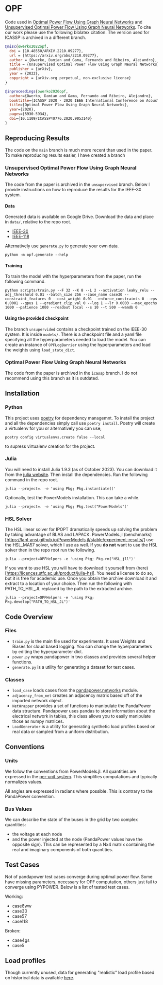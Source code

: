 # OPF

Code used in [Optimal Power Flow Using Graph Neural Networks](https://doi.org/10.1109/ICASSP40776.2020.9053140) and [Unsupervised Optimal Power Flow Using Graph Neural Networks](https://arxiv.org/abs/2210.09277). To cite our work please use the following biblatex citation. The version used for ICASSP is archived in a different branch.

```bibtex
@misc{owerko2022opf,
  doi = {10.48550/ARXIV.2210.09277},
  url = {https://arxiv.org/abs/2210.09277},
  author = {Owerko, Damian and Gama, Fernando and Ribeiro, Alejandro},
  title = {Unsupervised Optimal Power Flow Using Graph Neural Networks},
  publisher = {arXiv},
  year = {2022},
  copyright = {arXiv.org perpetual, non-exclusive license}
}

@inproceedings{owerko2020opf,
  author={Owerko, Damian and Gama, Fernando and Ribeiro, Alejandro},
  booktitle={ICASSP 2020 - 2020 IEEE International Conference on Acoustics, Speech and Signal Processing (ICASSP)}, 
  title={Optimal Power Flow Using Graph Neural Networks}, 
  year={2020},
  pages={5930-5934},
  doi={10.1109/ICASSP40776.2020.9053140}
}
```

## Reproducing Results

The code on the `main` branch is much more recent than used in the paper. To make reproducing results easier, I have created a branch 

### Unsupervised Optimal Power Flow Using Graph Neural Networks
The code from the paper is archived in the `unsupervised` branch.
Below I provide instructions on how to reproduce the results for the IEEE-30 system.

#### Data
Generated data is available on Google Drive. Download the data and place in `data/`, relative to the repo root.
* [IEEE-30](https://drive.google.com/file/d/1bM7rwOdLN555zRkLBRLgxSUgH2VkEnQy/view?usp=sharing) 
* [IEEE-118](https://drive.google.com/file/d/1pJ_lRQrdHOMv_Xzy0SiK4kkLxHka_EDx/view?usp=sharing)

Alternatively use `generate.py` to generate your own data.
```
python -m opf.generate --help
```

#### Training
To train the model with the hyperparameters from the paper, run the following command.
```
python scripts/train.py --F 32 --K 8 --L 2 --activation leaky_relu --adj_threshold 0.01 --batch_size 256 --case_name case30 --constraint_features 0 --cost_weight 0.01 --enforce_constraints 0 --eps 0.0001 --gpus 1 --gradient_clip_val 0 --log 1 --lr 0.0003 --max_epochs 1000 --patience 1000 --readout local --s 10 --t 500 --wandb 0
```

#### Using the provided checkpoint
The branch `unsupervided` contains a checkpoint trained on the IEEE-30 system. It is inside `models/`. There is a checkpoint file and a yaml file specifying all the hyperparameters needed to load the model. You can create an instance of `OPFLogBarrier` using the hyperparameters and load the weights using `load_state_dict`.

### Optimal Power Flow Using Graph Neural Networks
The code from the paper is archived in the `icassp` branch. I do not recommend using this branch as it is outdated.

## Installation

### Python

This project uses [poetry](https://python-poetry.org/) for dependency managemnt. To install the project and all
the dependencies simply call use `poetry install`. Poetry will create a virtualenv for you or alternatively you can use,
```
poetry config virtualenvs.create false --local
```
to supress virtualenv creation for the project.

### Julia

You will need to install Julia 1.9.3 (as of October 2023). You can download it from the [julia website](https://julialang.org/downloads/).
Then install the dependencies. Run the following command in the repo root.
```
julia --project=. -e 'using Pkg; Pkg.instantiate()'
```
Optionally, test the PowerModels installation. This can take a while.
```
julia --project=. -e 'using Pkg; Pkg.test("PowerModels")'
```

### HSL Solver
The HSL linear solver for IPOPT dramatically speeds up solving the problem by taking advantage of BLAS and LAPACK. PowerModels.jl (benchmarks)[https://lanl-ansi.github.io/PowerModels.jl/stable/experiment-results/] use the HSL_MA57 solver, which I use as well. If you **do not** want to use the HSL solver then in the repo root run the following.
```
julia --project=OPFHelpers -e 'using Pkg; Pkg.rm("HSL_jll")'
```

If you want to use HSL you will have to download it yourself from (here)[https://licences.stfc.ac.uk/product/julia-hsl]. You need a license to do so, but it is free for academic use.
Once you obtain the archive download it and extract to a location of your choice. Then run the following with PATH_TO_HSL_JL replaced by the path to the extracted archive.
``` 
julia --project=OPFHelpers -e 'using Pkg; Pkg.develop("PATH_TO_HSL_JL")' 
```


## Code Overview
### Files
   * `train.py` is the main file used for experiments. It uses Weights and Biases for cloud based logging. You can
    change the hyperparameters by editing the hyperparameter dict.
   * `power.py` wraps pandapower in two classes and provides several helper functions.
   * `generate.py` is a utility for generating a dataset for test cases.
### Classes
   * `load_case` loads cases from the [pandapower.networks](https://pandapower.readthedocs.io/en/v2.2.0/networks.html)
     module. 
   * `adjacency_from_net` creates an adjacency matrix based off of the imported network object. 
   * `NetWrapper` provides a set of functions to manipulate the PandaPower data structure. 
     Pandapower uses pandas to store information about the electrical network in tables,
     this class allows you to easily manipulate those as numpy matrices.
   * `LoadGenerator` is a utility for generating synthetic load profiles based on real data or sampled from a uniform distribution.

## Conventions

### Units
We follow the conventions from PowerModels.jl. All quantities are expressed in the
[per-unit system](https://en.wikipedia.org/wiki/Per-unit_system).
This simplifies computations and typically normalizes values.

All angles are expressed in radians where possible. This is contrary to the PandaPower convention.

### Bus Values
We can describe the state of the buses in the grid by two complex quantities:
* the voltage at each node
* and the power injected at the node (PandaPower values have the opposite sign).
  This can be represented by a Nx4 matrix containing the real and imaginary components of both quantities.

## Test Cases
Not of pandapower test cases converge during optimal power flow. Some have missing parameters, necessary for
OPF computation, others just fail to converge using PYPOWER. Below is a list of tested test cases.

Working:
* case6ww
* case30
* case57
* case118

Broken:
* case4gs
* case5

## Load profiles
Though currently unused, data for generating "realistic" load profile based on historical data is available 
[here](https://openei.org/doe-opendata/dataset/commercial-and-residential-hourly-load-profiles-for-all-tmy3-locations-in-the-united-states).





